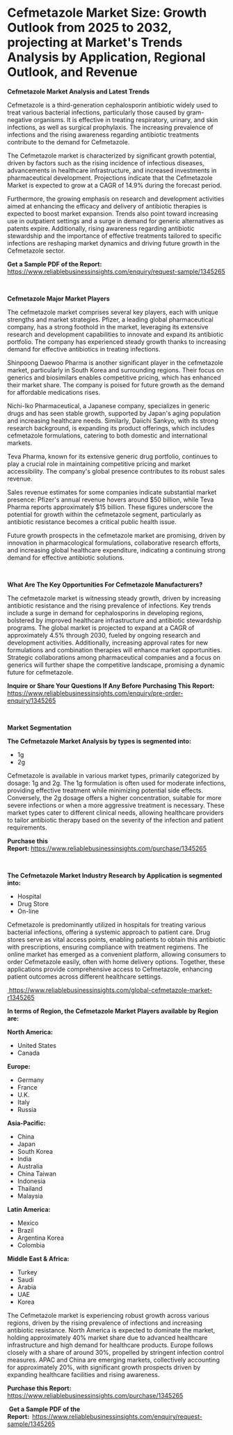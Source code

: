 <p><h1>Cefmetazole Market Size: Growth Outlook from 2025 to 2032, projecting at Market's Trends Analysis by Application, Regional Outlook, and Revenue</h1></p><p><strong>Cefmetazole Market Analysis and Latest Trends</strong></p>
<p><p>Cefmetazole is a third-generation cephalosporin antibiotic widely used to treat various bacterial infections, particularly those caused by gram-negative organisms. It is effective in treating respiratory, urinary, and skin infections, as well as surgical prophylaxis. The increasing prevalence of infections and the rising awareness regarding antibiotic treatments contribute to the demand for Cefmetazole.</p><p>The Cefmetazole market is characterized by significant growth potential, driven by factors such as the rising incidence of infectious diseases, advancements in healthcare infrastructure, and increased investments in pharmaceutical development. Projections indicate that the Cefmetazole Market is expected to grow at a CAGR of 14.9% during the forecast period. </p><p>Furthermore, the growing emphasis on research and development activities aimed at enhancing the efficacy and delivery of antibiotic therapies is expected to boost market expansion. Trends also point toward increasing use in outpatient settings and a surge in demand for generic alternatives as patents expire. Additionally, rising awareness regarding antibiotic stewardship and the importance of effective treatments tailored to specific infections are reshaping market dynamics and driving future growth in the Cefmetazole sector.</p></p>
<p><strong>Get a Sample PDF of the Report:&nbsp;</strong> <a href="https://www.reliablebusinessinsights.com/enquiry/request-sample/1345265?utm_campaign=3182&utm_medium=2&utm_source=Github&utm_content=ia&utm_term=19042025&utm_id=cefmetazole">https://www.reliablebusinessinsights.com/enquiry/request-sample/1345265</a></p>
<p>&nbsp;</p>
<p><strong>Cefmetazole Major Market Players</strong></p>
<p><p>The cefmetazole market comprises several key players, each with unique strengths and market strategies. Pfizer, a leading global pharmaceutical company, has a strong foothold in the market, leveraging its extensive research and development capabilities to innovate and expand its antibiotic portfolio. The company has experienced steady growth thanks to increasing demand for effective antibiotics in treating infections.</p><p>Shinpoong Daewoo Pharma is another significant player in the cefmetazole market, particularly in South Korea and surrounding regions. Their focus on generics and biosimilars enables competitive pricing, which has enhanced their market share. The company is poised for future growth as the demand for affordable medications rises.</p><p>Nichi-Iko Pharmaceutical, a Japanese company, specializes in generic drugs and has seen stable growth, supported by Japan's aging population and increasing healthcare needs. Similarly, Daiichi Sankyo, with its strong research background, is expanding its product offerings, which includes cefmetazole formulations, catering to both domestic and international markets.</p><p>Teva Pharma, known for its extensive generic drug portfolio, continues to play a crucial role in maintaining competitive pricing and market accessibility. The company's global presence contributes to its robust sales revenue.</p><p>Sales revenue estimates for some companies indicate substantial market presence: Pfizer's annual revenue hovers around $50 billion, while Teva Pharma reports approximately $15 billion. These figures underscore the potential for growth within the cefmetazole segment, particularly as antibiotic resistance becomes a critical public health issue.</p><p>Future growth prospects in the cefmetazole market are promising, driven by innovation in pharmacological formulations, collaborative research efforts, and increasing global healthcare expenditure, indicating a continuing strong demand for effective antibiotic solutions.</p></p>
<p>&nbsp;</p>
<p><strong>What Are The Key Opportunities For Cefmetazole Manufacturers?</strong></p>
<p><p>The cefmetazole market is witnessing steady growth, driven by increasing antibiotic resistance and the rising prevalence of infections. Key trends include a surge in demand for cephalosporins in developing regions, bolstered by improved healthcare infrastructure and antibiotic stewardship programs. The global market is projected to expand at a CAGR of approximately 4.5% through 2030, fueled by ongoing research and development activities. Additionally, increasing approval rates for new formulations and combination therapies will enhance market opportunities. Strategic collaborations among pharmaceutical companies and a focus on generics will further shape the competitive landscape, promising a dynamic future for cefmetazole.</p></p>
<p><strong>Inquire or Share Your Questions If Any Before Purchasing This Report:</strong> <a href="https://www.reliablebusinessinsights.com/enquiry/pre-order-enquiry/1345265?utm_campaign=3182&utm_medium=2&utm_source=Github&utm_content=ia&utm_term=19042025&utm_id=cefmetazole">https://www.reliablebusinessinsights.com/enquiry/pre-order-enquiry/1345265</a></p>
<p>&nbsp;</p>
<p><strong>Market Segmentation</strong></p>
<p><strong>The Cefmetazole Market Analysis by types is segmented into:</strong></p>
<p><ul><li>1g</li><li>2g</li></ul></p>
<p><p>Cefmetazole is available in various market types, primarily categorized by dosage: 1g and 2g. The 1g formulation is often used for moderate infections, providing effective treatment while minimizing potential side effects. Conversely, the 2g dosage offers a higher concentration, suitable for more severe infections or when a more aggressive treatment is necessary. These market types cater to different clinical needs, allowing healthcare providers to tailor antibiotic therapy based on the severity of the infection and patient requirements.</p></p>
<p><strong>Purchase this Report:&nbsp;</strong><a href="https://www.reliablebusinessinsights.com/purchase/1345265?utm_campaign=3182&utm_medium=2&utm_source=Github&utm_content=ia&utm_term=19042025&utm_id=cefmetazole">https://www.reliablebusinessinsights.com/purchase/1345265</a></p>
<p>&nbsp;</p>
<p><strong>The Cefmetazole Market Industry Research by Application is segmented into:</strong></p>
<p><ul><li>Hospital</li><li>Drug Store</li><li>On-line</li></ul></p>
<p><p>Cefmetazole is predominantly utilized in hospitals for treating various bacterial infections, offering a systemic approach to patient care. Drug stores serve as vital access points, enabling patients to obtain this antibiotic with prescriptions, ensuring compliance with treatment regimens. The online market has emerged as a convenient platform, allowing consumers to order Cefmetazole easily, often with home delivery options. Together, these applications provide comprehensive access to Cefmetazole, enhancing patient outcomes across different healthcare settings.</p></p>
<p><a href="https://www.reliablebusinessinsights.com/global-cefmetazole-market-r1345265?utm_campaign=3182&utm_medium=2&utm_source=Github&utm_content=ia&utm_term=19042025&utm_id=cefmetazole">&nbsp;https://www.reliablebusinessinsights.com/global-cefmetazole-market-r1345265</a></p>
<p><strong>In terms of Region, the Cefmetazole Market Players available by Region are:</strong></p>
<p>
    <p> <strong> North America: </strong>
        <ul>
            <li>United States</li>
            <li>Canada</li>
        </ul>
        </p> 
    <p> <strong> Europe: </strong>
        <ul>
            <li>Germany</li>
            <li>France</li>
            <li>U.K.</li>
            <li>Italy</li>
            <li>Russia</li>
        </ul>
        </p> 
    <p> <strong> Asia-Pacific: </strong>
        <ul>
            <li>China</li>
            <li>Japan</li>
            <li>South Korea</li>
            <li>India</li>
            <li>Australia</li>
            <li>China Taiwan</li>
            <li>Indonesia</li>
            <li>Thailand</li>
            <li>Malaysia</li>
        </ul>
        </p> 
    <p> <strong> Latin America: </strong>
        <ul>
            <li>Mexico</li>
            <li>Brazil</li>
            <li>Argentina Korea</li>
            <li>Colombia</li>
        </ul>
        </p> 
    <p> <strong> Middle East & Africa: </strong>
        <ul>
            <li>Turkey</li>
            <li>Saudi</li>
            <li>Arabia</li>
            <li>UAE</li>
            <li>Korea</li>
        </ul>
    </p>
    </p>
<p><p>The Cefmetazole market is experiencing robust growth across various regions, driven by the rising prevalence of infections and increasing antibiotic resistance. North America is expected to dominate the market, holding approximately 40% market share due to advanced healthcare infrastructure and high demand for healthcare products. Europe follows closely with a share of around 30%, propelled by stringent infection control measures. APAC and China are emerging markets, collectively accounting for approximately 20%, with significant growth prospects driven by expanding healthcare facilities and rising awareness.</p></p>
<p><strong>Purchase this Report: </strong><a href="https://www.reliablebusinessinsights.com/purchase/1345265?utm_campaign=3182&utm_medium=2&utm_source=Github&utm_content=ia&utm_term=19042025&utm_id=cefmetazole">https://www.reliablebusinessinsights.com/purchase/1345265</a></p>
<p>&nbsp;<strong>Get a Sample PDF of the Report:&nbsp;&nbsp;</strong><a href="https://www.reliablebusinessinsights.com/enquiry/request-sample/1345265?utm_campaign=3182&utm_medium=2&utm_source=Github&utm_content=ia&utm_term=19042025&utm_id=cefmetazole">https://www.reliablebusinessinsights.com/enquiry/request-sample/1345265</a></p>
<p><strong></strong></p>
<p><p></p><p></p><p></p></p>